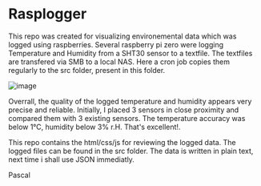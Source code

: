 <h1> Rasplogger </h1>

This repo was created for visualizing environemental data which was logged using raspberries.
Several raspberry pi zero were logging Temperature and Humidity from a SHT30 sensor to a textfile.
The textfiles are transfered via SMB to a local NAS. Here a cron job copies them
regularly to the src folder, present in this folder.

![image](https://github.com/P4sc41a/P4sc41a.github.io/assets/153824853/bbae45c9-eee7-40c7-ae23-3f41783c94b4)

Overrall, the quality of the logged temperature and humidity appears very precise and reliable.
Initially, I placed 3 sensors in close proximity and compared them with 3 existing sensors.
The temperature accuracy was below 1°C, humidity below 3% r.H. That's excellent!.

This repo contains the html/css/js for reviewing the logged data.
The logged files can be found in the src folder.
The data is written in plain text, next time i shall use JSON immediatly.

Pascal
